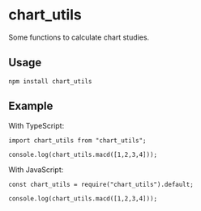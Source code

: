 # chart_utils

Some functions to calculate chart studies.

## Usage

```
npm install chart_utils
```

## Example

With TypeScript:
```
import chart_utils from "chart_utils";

console.log(chart_utils.macd([1,2,3,4]));
```

With JavaScript:
```
const chart_utils = require("chart_utils").default;

console.log(chart_utils.macd([1,2,3,4]));
```
